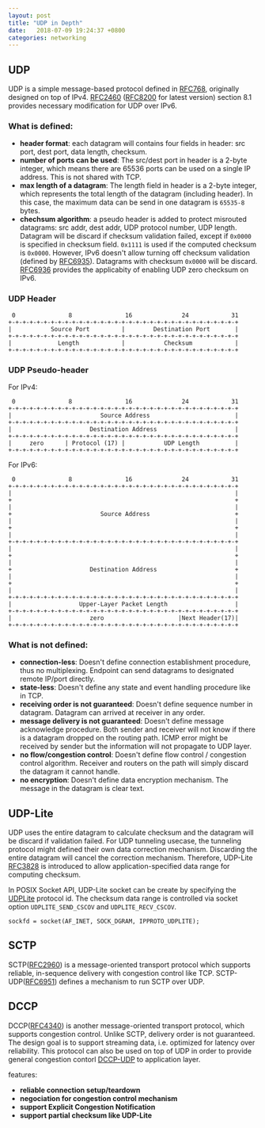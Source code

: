 ```yaml
---
layout: post
title: "UDP in Depth"
date:   2018-07-09 19:24:37 +0800
categories: networking
---
```


UDP
---

UDP is a simple message-based protocol defined in [RFC768][1], originally designed on top of IPv4.
[RFC2460][2] ([RFC8200][3] for latest version) section 8.1 provides necessary modification for UDP over IPv6.

### What is defined:
-   __header format__:
    each datagram will contains four fields in header: src port, dest port, data length, checksum.
-   __number of ports can be used__:
    The src/dest port in header is a 2-byte integer, which means there are 65536 ports can be used
    on a single IP address. This is not shared with TCP.
-   __max length of a datagram__:
    The length field in header is a 2-byte integer, which represents the total length of the
    datagram (including header). In this case, the maximum data can be send in one datagram
    is `65535-8` bytes.
-   __chechsum algorithm__:
    a pseudo header is added to protect misrouted datagrams: src addr, dest addr,
    UDP protocol number, UDP length. Datagram will be discard if checksum validation failed, except
    if `0x0000` is specified in checksum field. `0x1111` is used if the computed checksum is `0x0000`.
    However, IPv6 doesn't allow turning off checksum validation (defined by [RFC6935][4]).
    Datagrams with checksum `0x0000` will be discard. [RFC6936][5] provides the applicabity of enabling
    UDP zero checksum on IPv6.

### UDP Header

     0               8               16              24            31
    +-+-+-+-+-+-+-+-+-+-+-+-+-+-+-+-+-+-+-+-+-+-+-+-+-+-+-+-+-+-+-+-+
    |           Source Port         |        Destination Port       |
    +-+-+-+-+-+-+-+-+-+-+-+-+-+-+-+-+-+-+-+-+-+-+-+-+-+-+-+-+-+-+-+-+
    |             Length            |           Checksum            |
    +-+-+-+-+-+-+-+-+-+-+-+-+-+-+-+-+-+-+-+-+-+-+-+-+-+-+-+-+-+-+-+-+

### UDP Pseudo-header

For IPv4:

     0               8               16              24            31
    +-+-+-+-+-+-+-+-+-+-+-+-+-+-+-+-+-+-+-+-+-+-+-+-+-+-+-+-+-+-+-+-+
    |                         Source Address                        |
    +-+-+-+-+-+-+-+-+-+-+-+-+-+-+-+-+-+-+-+-+-+-+-+-+-+-+-+-+-+-+-+-+
    |                      Destination Address                      |
    +-+-+-+-+-+-+-+-+-+-+-+-+-+-+-+-+-+-+-+-+-+-+-+-+-+-+-+-+-+-+-+-+
    |     zero      | Protocol (17) |           UDP Length          |
    +-+-+-+-+-+-+-+-+-+-+-+-+-+-+-+-+-+-+-+-+-+-+-+-+-+-+-+-+-+-+-+-+

For IPv6:

     0               8               16              24            31
    +-+-+-+-+-+-+-+-+-+-+-+-+-+-+-+-+-+-+-+-+-+-+-+-+-+-+-+-+-+-+-+-+
    |                                                               |
    +                                                               +
    |                                                               |
    +                         Source Address                        +
    |                                                               |
    +                                                               +
    |                                                               |
    +-+-+-+-+-+-+-+-+-+-+-+-+-+-+-+-+-+-+-+-+-+-+-+-+-+-+-+-+-+-+-+-+
    |                                                               |
    +                                                               +
    |                                                               |
    +                      Destination Address                      +
    |                                                               |
    +                                                               +
    |                                                               |
    +-+-+-+-+-+-+-+-+-+-+-+-+-+-+-+-+-+-+-+-+-+-+-+-+-+-+-+-+-+-+-+-+
    |                   Upper-Layer Packet Length                   |
    +-+-+-+-+-+-+-+-+-+-+-+-+-+-+-+-+-+-+-+-+-+-+-+-+-+-+-+-+-+-+-+-+
    |                      zero                     |Next Header(17)|
    +-+-+-+-+-+-+-+-+-+-+-+-+-+-+-+-+-+-+-+-+-+-+-+-+-+-+-+-+-+-+-+-+

### What is not defined:
-   __connection-less__:
    Doesn't define connection establishment procedure, thus no multiplexing.
    Endpoint can send datagrams to designated remote IP/port directly.
-   __state-less__:
    Doesn't define any state and event handling procedure like in TCP.
-   __receiving order is not guaranteed__:
    Doesn't define sequence number in datagram. Datagram can arrived at receiver in any order.
-   __message delivery is not guaranteed__:
    Doesn't define message acknowledge procedure. Both sender and receiver will not know if there
    is a datagram dropped on the routing path.  ICMP error might be received by sender but the
    information will not propagate to UDP layer.
-   __no flow/congestion control__:
    Doesn't define flow control / congestion control algorithm.
    Receiver and routers on the path will simply discard the datagram it cannot handle.
-   __no encryption__:
    Doesn't define data encryption mechanism.
    The message in the datagram is clear text.

UDP-Lite
--------

UDP uses the entire datagram to calculate checksum and the datagram will be discard if validation failed.
For UDP tunneling usecase, the tunneling protocol might defined their own data correction mechanism.
Discarding the entire datagram will cancel the correction mechanism. Therefore, UDP-Lite [RFC3828][6] is
introduced to allow application-specified data range for computing checksum.

In POSIX Socket API, UDP-Lite socket can be create by specifying the [UDPLite][7] protocol id.
The checksum data range is controlled via socket option `UDPLITE_SEND_CSCOV` and `UDPLITE_RECV_CSCOV`.

    sockfd = socket(AF_INET, SOCK_DGRAM, IPPROTO_UDPLITE);


SCTP
----
SCTP([RFC2960][8]) is a message-oriented transport protocol which supports reliable, in-sequence delivery with congestion control like TCP.
SCTP-UDP([RFC6951][9]) defines a mechanism to run SCTP over UDP.

DCCP
----

DCCP([RFC4340][10]) is another message-oriented transport protocol, which supports congestion control.
Unlike SCTP, delivery order is not guaranteed. The design goal is to support streaming data, i.e. optimized
for latency over reliability. This protocol can also be used on top of UDP in order to provide general
congestion contorl [DCCP-UDP][11] to application layer.

features:
-   __reliable connection setup/teardown__
-   __negociation for congestion control mechanism__
-   __support Explicit Congestion Notification__
-   __support partial checksum like UDP-Lite__

[1]: https://tools.ietf.org/html/rfc768
[2]: https://tools.ietf.org/html/rfc2460
[3]: https://tools.ietf.org/html/rfc8200
[4]: https://tools.ietf.org/html/rfc6935
[5]: https://tools.ietf.org/html/rfc6936
[6]: https://tools.ietf.org/html/rfc3828
[7]: http://man7.org/linux/man-pages/man7/udplite.7.html
[8]: https://tools.ietf.org/html/rfc2960
[9]: https://tools.ietf.org/html/rfc6951
[10]: https://tools.ietf.org/html/rfc4340
[11]: https://tools.ietf.org/html/rfc6773
